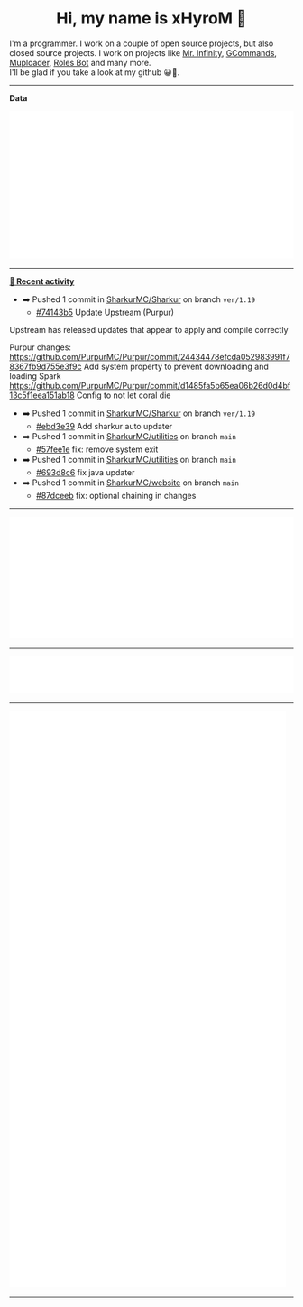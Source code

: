 <p align="center">
    <!-- <img src="https://avatars.githubusercontent.com/u/56601352" width="192" alt="hyro's pfp" /> -->
    <h1 align="center">Hi, my name is xHyroM 👋</h1>
</p>

I'm a programmer. I work on a couple of open source projects, but also closed source projects. I work on projects like [Mr. Infinity](https://discord.com/oauth2/authorize?client_id=720321585625694239&scope=bot%20applications.commands&permissions=8&redirect_uri=https://blobs.gq/imanager&prompt=consent&response_type=code), [GCommands](https://github.com/Garlic-Team/GCommands), [Muploader](https://github.com/xHyroM/Muploder), [Roles Bot](https://github.com/xHyroM/roles-bot) and many more.  
I'll be glad if you take a look at my github 😀👀.

___
**Data**

<img src="https://github.com/xHyroM/xHyroM/blob/master/.cache/base.svg">

___

**[📰 Recent activity](https://github.com/xHyroM)**
* ➡️ Pushed 1 commit in [SharkurMC/Sharkur](https://github.com/SharkurMC/Sharkur) on branch `ver/1.19`
  * [#74143b5](https://github.com/SharkurMC/Sharkur/commit/74143b5) Update Upstream (Purpur)

Upstream has released updates that appear to apply and compile correctly

Purpur changes:
https://github.com/PurpurMC/Purpur/commit/24434478efcda052983991f78367fb9d755e3f9c Add system property to prevent downloading and loading Spark
https://github.com/PurpurMC/Purpur/commit/d1485fa5b65ea06b26d0d4bf13c5f1eea151ab18 Config to not let coral die
* ➡️ Pushed 1 commit in [SharkurMC/Sharkur](https://github.com/SharkurMC/Sharkur) on branch `ver/1.19`
  * [#ebd3e39](https://github.com/SharkurMC/Sharkur/commit/ebd3e39) Add sharkur auto updater
* ➡️ Pushed 1 commit in [SharkurMC/utilities](https://github.com/SharkurMC/utilities) on branch `main`
  * [#57fee1e](https://github.com/SharkurMC/utilities/commit/57fee1e) fix: remove system exit
* ➡️ Pushed 1 commit in [SharkurMC/utilities](https://github.com/SharkurMC/utilities) on branch `main`
  * [#693d8c6](https://github.com/SharkurMC/utilities/commit/693d8c6) fix java updater
* ➡️ Pushed 1 commit in [SharkurMC/website](https://github.com/SharkurMC/website) on branch `main`
  * [#87dceeb](https://github.com/SharkurMC/website/commit/87dceeb) fix: optional chaining in changes


___

<img src="https://github.com/xHyroM/xHyroM/blob/master/.cache/isocalendar.svg">

___

<img src="https://github.com/xHyroM/xHyroM/blob/master/.cache/languages.svg">

___

<img src="https://github.com/xHyroM/xHyroM/blob/master/.cache/achievements.svg">

___
